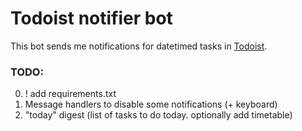 # Todoist notifier bot

This bot sends me notifications for datetimed tasks in [Todoist](https://todoist.com).

### TODO:
0) ! add requirements.txt 
1) Message handlers to disable some notifications (+ keyboard)
2) "today" digest (list of tasks to do today. optionally add timetable)

